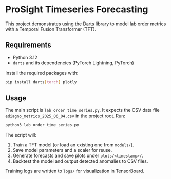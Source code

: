 # ProSight Timeseries Forecasting

This project demonstrates using the [Darts](https://github.com/unit8co/darts) library to model lab order metrics with a Temporal Fusion Transformer (TFT).

## Requirements
- Python 3.12
- `darts` and its dependencies (PyTorch Lightning, PyTorch)

Install the required packages with:
```bash
pip install darts[torch] plotly
```

## Usage
The main script is `lab_order_time_series.py`. It expects the CSV data file `ediagno_metrics_2025_06_04.csv` in the project root. Run:
```bash
python3 lab_order_time_series.py
```
The script will:
1. Train a TFT model (or load an existing one from `models/`).
2. Save model parameters and a scaler for reuse.
3. Generate forecasts and save plots under `plots/<timestamp>/`.
4. Backtest the model and output detected anomalies to CSV files.

Training logs are written to `logs/` for visualization in TensorBoard.